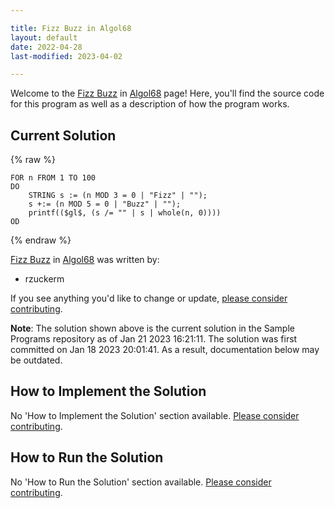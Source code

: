 ```yaml
---

title: Fizz Buzz in Algol68
layout: default
date: 2022-04-28
last-modified: 2023-04-02

---
```


Welcome to the [Fizz Buzz](https://sampleprograms.io/projects/fizz-buzz) in [Algol68](https://sampleprograms.io/languages/algol68) page! Here, you'll find the source code for this program as well as a description of how the program works.

## Current Solution

{% raw %}

```algol68
FOR n FROM 1 TO 100
DO
    STRING s := (n MOD 3 = 0 | "Fizz" | "");
    s +:= (n MOD 5 = 0 | "Buzz" | "");
    printf(($gl$, (s /= "" | s | whole(n, 0))))
OD
```

{% endraw %}

[Fizz Buzz](https://sampleprograms.io/projects/fizz-buzz) in [Algol68](https://sampleprograms.io/languages/algol68) was written by:

- rzuckerm

If you see anything you'd like to change or update, [please consider contributing](https://github.com/TheRenegadeCoder/sample-programs).

**Note**: The solution shown above is the current solution in the Sample Programs repository as of Jan 21 2023 16:21:11. The solution was first committed on Jan 18 2023 20:01:41. As a result, documentation below may be outdated.

## How to Implement the Solution

No 'How to Implement the Solution' section available. [Please consider contributing](https://github.com/TheRenegadeCoder/sample-programs-website).

## How to Run the Solution

No 'How to Run the Solution' section available. [Please consider contributing](https://github.com/TheRenegadeCoder/sample-programs-website).